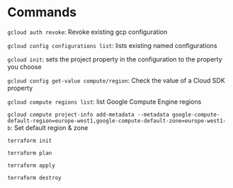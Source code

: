 # Commands

`gcloud auth revoke`: Revoke existing gcp configuration

`gcloud config configurations list`:  lists existing named configurations

`gcloud init`: sets the project property in the configuration to the property you choose

`gcloud config get-value compute/region`: Check the value of a Cloud SDK property

`gcloud compute regions list`: list Google Compute Engine regions

`gcloud compute project-info add-metadata --metadata google-compute-default-region=europe-west1,google-compute-default-zone=europe-west1-b`: Set default region & zone

`terraform init`

`terraform plan`

`terraform apply`

`terraform destroy`
